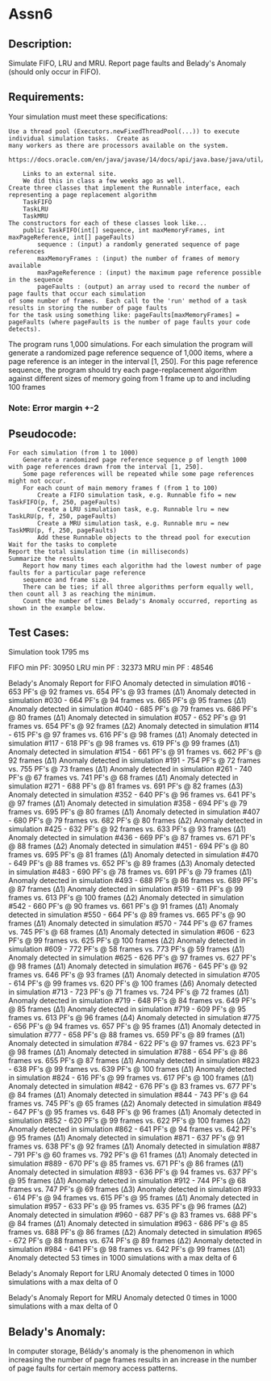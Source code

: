 # Assn6

## Description:

Simulate FIFO, LRU and MRU. Report page faults and Belady's Anomaly (should only occur in FIFO).

## Requirements:

Your simulation must meet these specifications:

    Use a thread pool (Executors.newFixedThreadPool(...)) to execute individual simulation tasks.  Create as 
    many workers as there are processors available on the system.
        https://docs.oracle.com/en/java/javase/14/docs/api/java.base/java/util/concurrent/ExecutorService.html 

        Links to an external site.
        We did this in class a few weeks ago as well.
    Create three classes that implement the Runnable interface, each representing a page replacement algorithm
        TaskFIFO
        TaskLRU
        TaskMRU
    The constructors for each of these classes look like...
        public TaskFIFO(int[] sequence, int maxMemoryFrames, int maxPageReference, int[] pageFaults)
            sequence : (input) a randomly generated sequence of page references
            maxMemoryFrames : (input) the number of frames of memory available
            maxPageReference : (input) the maximum page reference possible in the sequence
            pageFaults : (output) an array used to record the number of page faults that occur each simulation 
    of some number of frames.  Each call to the 'run' method of a task results in storing the number of page faults 
    for the task using something like: pageFaults[maxMemoryFrames] = pageFaults (where pageFaults is the number of page faults your code detects).

The program runs 1,000 simulations.  For each simulation the program will generate a randomized page reference
sequence of 1,000 items, where a page reference is an integer in the interval [1, 250].  For this page reference sequence, the 
program should try each page-replacement algorithm against different sizes of memory going from 1 frame up to and 
including 100 frames

### Note: Error margin +-2

## Pseudocode:

    For each simulation (from 1 to 1000)
        Generate a randomized page reference sequence p of length 1000 with page references drawn from the interval [1, 250].
        Some page references will be repeated while some page references might not occur.
        For each count of main memory frames f (from 1 to 100)
            Create a FIFO simulation task, e.g. Runnable fifo = new TaskFIFO(p, f, 250, pageFaults)
            Create a LRU simulation task, e.g. Runnable lru = new TaskLRU(p, f, 250, pageFaults)
            Create a MRU simulation task, e.g. Runnable mru = new TaskMRU(p, f, 250, pageFaults)
            Add these Runnable objects to the thread pool for execution
    Wait for the tasks to complete
    Report the total simulation time (in milliseconds)
    Summarize the results
        Report how many times each algorithm had the lowest number of page faults for a particular page reference 
        sequence and frame size.
        There can be ties; if all three algorithms perform equally well, then count all 3 as reaching the minimum.
        Count the number of times Belady's Anomaly occurred, reporting as shown in the example below.

## Test Cases:
Simulation took 1795 ms

FIFO min PF: 30950
LRU min PF : 32373
MRU min PF : 48546

Belady's Anomaly Report for FIFO
Anomaly detected in simulation #016 - 653 PF's @  92 frames vs. 654 PF's @  93 frames (Δ1)
Anomaly detected in simulation #030 - 664 PF's @  94 frames vs. 665 PF's @  95 frames (Δ1)
Anomaly detected in simulation #040 - 685 PF's @  79 frames vs. 686 PF's @  80 frames (Δ1)
Anomaly detected in simulation #057 - 652 PF's @  91 frames vs. 654 PF's @  92 frames (Δ2)
Anomaly detected in simulation #114 - 615 PF's @  97 frames vs. 616 PF's @  98 frames (Δ1)
Anomaly detected in simulation #117 - 618 PF's @  98 frames vs. 619 PF's @  99 frames (Δ1)
Anomaly detected in simulation #154 - 661 PF's @  91 frames vs. 662 PF's @  92 frames (Δ1)
Anomaly detected in simulation #191 - 754 PF's @  72 frames vs. 755 PF's @  73 frames (Δ1)
Anomaly detected in simulation #261 - 740 PF's @  67 frames vs. 741 PF's @  68 frames (Δ1)
Anomaly detected in simulation #271 - 688 PF's @  81 frames vs. 691 PF's @  82 frames (Δ3)
Anomaly detected in simulation #352 - 640 PF's @  96 frames vs. 641 PF's @  97 frames (Δ1)
Anomaly detected in simulation #358 - 694 PF's @  79 frames vs. 695 PF's @  80 frames (Δ1)
Anomaly detected in simulation #407 - 680 PF's @  79 frames vs. 682 PF's @  80 frames (Δ2)
Anomaly detected in simulation #425 - 632 PF's @  92 frames vs. 633 PF's @  93 frames (Δ1)
Anomaly detected in simulation #436 - 669 PF's @  87 frames vs. 671 PF's @  88 frames (Δ2)
Anomaly detected in simulation #451 - 694 PF's @  80 frames vs. 695 PF's @  81 frames (Δ1)
Anomaly detected in simulation #470 - 649 PF's @  88 frames vs. 652 PF's @  89 frames (Δ3)
Anomaly detected in simulation #483 - 690 PF's @  78 frames vs. 691 PF's @  79 frames (Δ1)
Anomaly detected in simulation #493 - 688 PF's @  86 frames vs. 689 PF's @  87 frames (Δ1)
Anomaly detected in simulation #519 - 611 PF's @  99 frames vs. 613 PF's @ 100 frames (Δ2)
Anomaly detected in simulation #542 - 660 PF's @  90 frames vs. 661 PF's @  91 frames (Δ1)
Anomaly detected in simulation #550 - 664 PF's @  89 frames vs. 665 PF's @  90 frames (Δ1)
Anomaly detected in simulation #570 - 744 PF's @  67 frames vs. 745 PF's @  68 frames (Δ1)
Anomaly detected in simulation #606 - 623 PF's @  99 frames vs. 625 PF's @ 100 frames (Δ2)
Anomaly detected in simulation #609 - 772 PF's @  58 frames vs. 773 PF's @  59 frames (Δ1)
Anomaly detected in simulation #625 - 626 PF's @  97 frames vs. 627 PF's @  98 frames (Δ1)
Anomaly detected in simulation #676 - 645 PF's @  92 frames vs. 646 PF's @  93 frames (Δ1)
Anomaly detected in simulation #705 - 614 PF's @  99 frames vs. 620 PF's @ 100 frames (Δ6)
Anomaly detected in simulation #713 - 723 PF's @  71 frames vs. 724 PF's @  72 frames (Δ1)
Anomaly detected in simulation #719 - 648 PF's @  84 frames vs. 649 PF's @  85 frames (Δ1)
Anomaly detected in simulation #719 - 609 PF's @  95 frames vs. 613 PF's @  96 frames (Δ4)
Anomaly detected in simulation #775 - 656 PF's @  94 frames vs. 657 PF's @  95 frames (Δ1)
Anomaly detected in simulation #777 - 658 PF's @  88 frames vs. 659 PF's @  89 frames (Δ1)
Anomaly detected in simulation #784 - 622 PF's @  97 frames vs. 623 PF's @  98 frames (Δ1)
Anomaly detected in simulation #788 - 654 PF's @  86 frames vs. 655 PF's @  87 frames (Δ1)
Anomaly detected in simulation #823 - 638 PF's @  99 frames vs. 639 PF's @ 100 frames (Δ1)
Anomaly detected in simulation #824 - 616 PF's @  99 frames vs. 617 PF's @ 100 frames (Δ1)
Anomaly detected in simulation #842 - 676 PF's @  83 frames vs. 677 PF's @  84 frames (Δ1)
Anomaly detected in simulation #844 - 743 PF's @  64 frames vs. 745 PF's @  65 frames (Δ2)
Anomaly detected in simulation #849 - 647 PF's @  95 frames vs. 648 PF's @  96 frames (Δ1)
Anomaly detected in simulation #852 - 620 PF's @  99 frames vs. 622 PF's @ 100 frames (Δ2)
Anomaly detected in simulation #862 - 641 PF's @  94 frames vs. 642 PF's @  95 frames (Δ1)
Anomaly detected in simulation #871 - 637 PF's @  91 frames vs. 638 PF's @  92 frames (Δ1)
Anomaly detected in simulation #887 - 791 PF's @  60 frames vs. 792 PF's @  61 frames (Δ1)
Anomaly detected in simulation #889 - 670 PF's @  85 frames vs. 671 PF's @  86 frames (Δ1)
Anomaly detected in simulation #893 - 636 PF's @  94 frames vs. 637 PF's @  95 frames (Δ1)
Anomaly detected in simulation #912 - 744 PF's @  68 frames vs. 747 PF's @  69 frames (Δ3)
Anomaly detected in simulation #933 - 614 PF's @  94 frames vs. 615 PF's @  95 frames (Δ1)
Anomaly detected in simulation #957 - 633 PF's @  95 frames vs. 635 PF's @  96 frames (Δ2)
Anomaly detected in simulation #960 - 687 PF's @  83 frames vs. 688 PF's @  84 frames (Δ1)
Anomaly detected in simulation #963 - 686 PF's @  85 frames vs. 688 PF's @  86 frames (Δ2)
Anomaly detected in simulation #965 - 672 PF's @  88 frames vs. 674 PF's @  89 frames (Δ2)
Anomaly detected in simulation #984 - 641 PF's @  98 frames vs. 642 PF's @  99 frames (Δ1)
Anomaly detected 53 times in 1000 simulations with a max delta of 6

Belady's Anomaly Report for LRU
Anomaly detected 0 times in 1000 simulations with a max delta of 0

Belady's Anomaly Report for MRU
Anomaly detected 0 times in 1000 simulations with a max delta of 0



## Belady's Anomaly:

In computer storage, Bélády's anomaly is the phenomenon in which increasing the number of page frames results in an 
increase in the number of page faults for certain memory access patterns.
